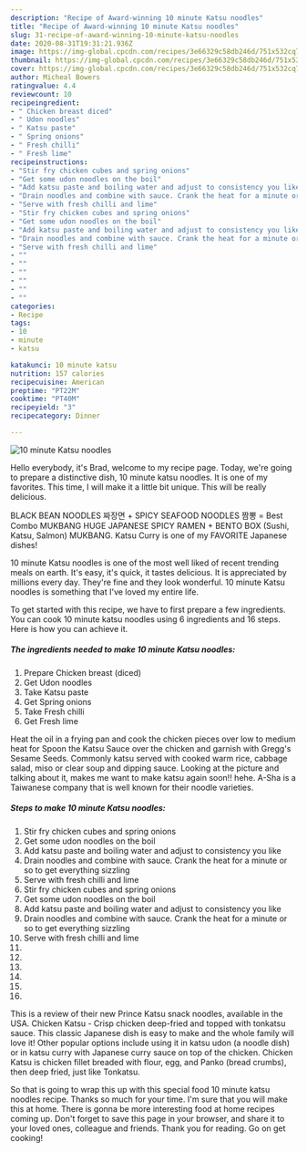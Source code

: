 ```yaml
---
description: "Recipe of Award-winning 10 minute Katsu noodles"
title: "Recipe of Award-winning 10 minute Katsu noodles"
slug: 31-recipe-of-award-winning-10-minute-katsu-noodles
date: 2020-08-31T19:31:21.936Z
image: https://img-global.cpcdn.com/recipes/3e66329c58db246d/751x532cq70/10-minute-katsu-noodles-recipe-main-photo.jpg
thumbnail: https://img-global.cpcdn.com/recipes/3e66329c58db246d/751x532cq70/10-minute-katsu-noodles-recipe-main-photo.jpg
cover: https://img-global.cpcdn.com/recipes/3e66329c58db246d/751x532cq70/10-minute-katsu-noodles-recipe-main-photo.jpg
author: Micheal Bowers
ratingvalue: 4.4
reviewcount: 10
recipeingredient:
- " Chicken breast diced"
- " Udon noodles"
- " Katsu paste"
- " Spring onions"
- " Fresh chilli"
- " Fresh lime"
recipeinstructions:
- "Stir fry chicken cubes and spring onions"
- "Get some udon noodles on the boil"
- "Add katsu paste and boiling water and adjust to consistency you like"
- "Drain noodles and combine with sauce. Crank the heat for a minute or so to get everything sizzling"
- "Serve with fresh chilli and lime"
- "Stir fry chicken cubes and spring onions"
- "Get some udon noodles on the boil"
- "Add katsu paste and boiling water and adjust to consistency you like"
- "Drain noodles and combine with sauce. Crank the heat for a minute or so to get everything sizzling"
- "Serve with fresh chilli and lime"
- ""
- ""
- ""
- ""
- ""
- ""
categories:
- Recipe
tags:
- 10
- minute
- katsu

katakunci: 10 minute katsu 
nutrition: 157 calories
recipecuisine: American
preptime: "PT22M"
cooktime: "PT40M"
recipeyield: "3"
recipecategory: Dinner

---
```



![10 minute Katsu noodles](https://img-global.cpcdn.com/recipes/3e66329c58db246d/751x532cq70/10-minute-katsu-noodles-recipe-main-photo.jpg)

Hello everybody, it's Brad, welcome to my recipe page. Today, we're going to prepare a distinctive dish, 10 minute katsu noodles. It is one of my favorites. This time, I will make it a little bit unique. This will be really delicious.

BLACK BEAN NOODLES 짜장면 + SPICY SEAFOOD NOODLES 짬뽕 = Best Combo MUKBANG HUGE JAPANESE SPICY RAMEN + BENTO BOX (Sushi, Katsu, Salmon) MUKBANG. Katsu Curry is one of my FAVORITE Japanese dishes!

10 minute Katsu noodles is one of the most well liked of recent trending meals on earth. It's easy, it's quick, it tastes delicious. It is appreciated by millions every day. They're fine and they look wonderful. 10 minute Katsu noodles is something that I've loved my entire life.


To get started with this recipe, we have to first prepare a few ingredients. You can cook 10 minute katsu noodles using 6 ingredients and 16 steps. Here is how you can achieve it.

<!--inarticleads1-->

##### The ingredients needed to make 10 minute Katsu noodles:

1. Prepare  Chicken breast (diced)
1. Get  Udon noodles
1. Take  Katsu paste
1. Get  Spring onions
1. Take  Fresh chilli
1. Get  Fresh lime


Heat the oil in a frying pan and cook the chicken pieces over low to medium heat for Spoon the Katsu Sauce over the chicken and garnish with Gregg&#39;s Sesame Seeds. Commonly katsu served with cooked warm rice, cabbage salad, miso or clear soup and dipping sauce. Looking at the picture and talking about it, makes me want to make katsu again soon!! hehe. A-Sha is a Taiwanese company that is well known for their noodle varieties. 

<!--inarticleads2-->

##### Steps to make 10 minute Katsu noodles:

1. Stir fry chicken cubes and spring onions
1. Get some udon noodles on the boil
1. Add katsu paste and boiling water and adjust to consistency you like
1. Drain noodles and combine with sauce. Crank the heat for a minute or so to get everything sizzling
1. Serve with fresh chilli and lime
1. Stir fry chicken cubes and spring onions
1. Get some udon noodles on the boil
1. Add katsu paste and boiling water and adjust to consistency you like
1. Drain noodles and combine with sauce. Crank the heat for a minute or so to get everything sizzling
1. Serve with fresh chilli and lime
1. 
1. 
1. 
1. 
1. 
1. 


This is a review of their new Prince Katsu snack noodles, available in the USA. Chicken Katsu - Crisp chicken deep-fried and topped with tonkatsu sauce. This classic Japanese dish is easy to make and the whole family will love it! Other popular options include using it in katsu udon (a noodle dish) or in katsu curry with Japanese curry sauce on top of the chicken. Chicken Katsu is chicken fillet breaded with flour, egg, and Panko (bread crumbs), then deep fried, just like Tonkatsu. 

So that is going to wrap this up with this special food 10 minute katsu noodles recipe. Thanks so much for your time. I'm sure that you will make this at home. There is gonna be more interesting food at home recipes coming up. Don't forget to save this page in your browser, and share it to your loved ones, colleague and friends. Thank you for reading. Go on get cooking!
